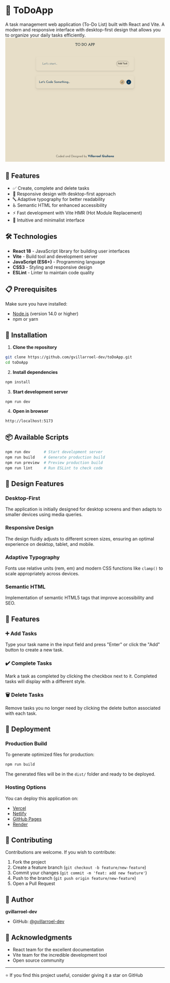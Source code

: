 # 📝 ToDoApp

A task management web application (To-Do List) built with React and Vite. A modern and responsive interface with desktop-first design that allows you to organize your daily tasks efficiently.
![preview image](./public/thumbnail.png)

## 🚀 Features

- ✅ Create, complete and delete tasks
- 🎨 Responsive design with desktop-first approach
- 🔤 Adaptive typography for better readability
- ♿ Semantic HTML for enhanced accessibility
- ⚡ Fast development with Vite HMR (Hot Module Replacement)
- 🎯 Intuitive and minimalist interface

## 🛠️ Technologies

- **React 18** - JavaScript library for building user interfaces
- **Vite** - Build tool and development server
- **JavaScript (ES6+)** - Programming language
- **CSS3** - Styling and responsive design
- **ESLint** - Linter to maintain code quality

## 📋 Prerequisites

Make sure you have installed:

- [Node.js](https://nodejs.org/) (version 14.0 or higher)
- npm or yarn

## 🔧 Installation

1. **Clone the repository**

```bash
git clone https://github.com/gvillarroel-dev/toDoApp.git
cd toDoApp
```

2. **Install dependencies**

```bash
npm install
```

3. **Start development server**

```bash
npm run dev
```

4. **Open in browser**

```
http://localhost:5173
```

## 📦 Available Scripts

```bash
npm run dev      # Start development server
npm run build    # Generate production build
npm run preview  # Preview production build
npm run lint     # Run ESLint to check code
```

## 🎨 Design Features

### Desktop-First

The application is initially designed for desktop screens and then adapts to smaller devices using media queries.

### Responsive Design

The design fluidly adjusts to different screen sizes, ensuring an optimal experience on desktop, tablet, and mobile.

### Adaptive Typography

Fonts use relative units (rem, em) and modern CSS functions like `clamp()` to scale appropriately across devices.

### Semantic HTML

Implementation of semantic HTML5 tags that improve accessibility and SEO.

## 🔑 Features

### ➕ Add Tasks

Type your task name in the input field and press "Enter" or click the "Add" button to create a new task.

### ✔️ Complete Tasks

Mark a task as completed by clicking the checkbox next to it. Completed tasks will display with a different style.

### 🗑️ Delete Tasks

Remove tasks you no longer need by clicking the delete button associated with each task.

## 🚀 Deployment

### Production Build

To generate optimized files for production:

```bash
npm run build
```

The generated files will be in the `dist/` folder and ready to be deployed.

### Hosting Options

You can deploy this application on:

- [Vercel](https://vercel.com/)
- [Netlify](https://www.netlify.com/)
- [GitHub Pages](https://pages.github.com/)
- [Render](https://render.com/)

## 🤝 Contributing

Contributions are welcome. If you wish to contribute:

1. Fork the project
2. Create a feature branch (`git checkout -b feature/new-feature`)
3. Commit your changes (`git commit -m 'feat: add new feature'`)
4. Push to the branch (`git push origin feature/new-feature`)
5. Open a Pull Request

## 👤 Author

**gvillarroel-dev**

- GitHub: [@gvillarroel-dev](https://github.com/gvillarroel-dev)

## 🙏 Acknowledgments

- React team for the excellent documentation
- Vite team for the incredible development tool
- Open source community

---

⭐ If you find this project useful, consider giving it a star on GitHub
